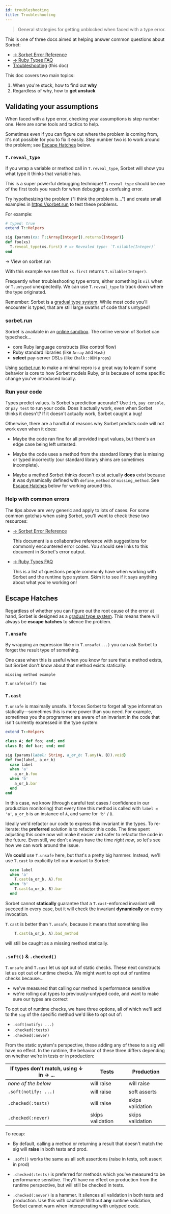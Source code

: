 ```yaml
---
id: troubleshooting
title: Troubleshooting
---
```


> General strategies for getting unblocked when faced with a type error.

This is one of three docs aimed at helping answer common questions about Sorbet:

- [→ Sorbet Error Reference](error-reference.md)
- [→ Ruby Types FAQ](faq.md)
- [Troubleshooting](troubleshooting.md) (this doc)

This doc covers two main topics:

1. When you're stuck, how to find out **why**
2. Regardless of why, how to **get unstuck**


## Validating your assumptions

When faced with a type error, checking your assumptions is step number one.
Here are some tools and tactics to help.

Sometimes even if you can figure out where the problem is coming from, it's not
possible for you to fix it easily. Step number two is to work around the
problem; see [Escape Hatches](#escape-hatches) below.

### `T.reveal_type`

If you wrap a variable or method call in `T.reveal_type`, Sorbet will show
you what type it thinks that variable has.

This is a super powerful debugging technique! `T.reveal_type` should be one of
the first tools you reach for when debugging a confusing error.

<!-- TODO(jez) Shorten this example and make it more of a story. -->

Try hypothesizing the problem ("I think the problem is...") and create small
examples in <https://sorbet.run> to test these problems.

For example:

```ruby
# typed: true
extend T::Helpers

sig {params(xs: T::Array[Integer]).returns(Integer)}
def foo(xs)
  T.reveal_type(xs.first) # => Revealed type: `T.nilable(Integer)`
end
```
→ View on sorbet.run

With this example we see that `xs.first` returns `T.nilable(Integer)`.

Frequently when troubleshooting type errors, either something is `nil` when or
`T.untyped` unexpectedly. We can use `T.reveal_type` to track down where the
type originated.

Remember: Sorbet is a [gradual type system]. While most code you'll encounter is
typed, that are still large swaths of code that's untyped!

### sorbet.run

Sorbet is available in an [online sandbox](https://sorbet.run). The online version of Sorbet can
typecheck...

- core Ruby language constructs (like control flow)
- Ruby standard libraries (like `Array` and `Hash`)
- **select** pay-server DSLs (like `Chalk::ODM` `prop`s)

Using [sorbet.run](https://sorbet.run) to make a minimal repro is a great way to
learn if some behavior is core to how Sorbet models Ruby, or is because of some
specific change you've introduced locally.

### Run your code

<!-- TODO(jez) Document offline sorbet runtime. -->

Types predict values. Is Sorbet's prediction accurate? Use `irb`, `pay console`,
or `pay test` to run your code. Does it actually work, even when Sorbet thinks
it doesn't? If it doesn't actually work, Sorbet caught a bug!

Otherwise, there are a handful of reasons why Sorbet predicts code will not work
even when it does:

- Maybe the code ran fine for all provided input values, but there's an edge
  case being left untested.

- Maybe the code uses a method from the standard library that is missing or
  typed incorrectly (our standard library shims are sometimes incomplete).

- Maybe a method Sorbet thinks doesn't exist actually **does** exist because it
  was dynamically defined with `define_method` or `missing_method`. See [Escape
  Hatches](#escape-hatches) below for working around this.

### Help with common errors

The tips above are very generic and apply to lots of cases. For some common
gotchas when using Sorbet, you'll want to check these two resources:

- [→ Sorbet Error Reference](error-reference.md)

  This document is a collaborative reference with suggestions for commonly
  encountered error codes. You should see links to this document in Sorbet's
  error output.

- [→ Ruby Types FAQ](faq.md)

  This is a list of questions people commonly have when working with Sorbet and
  the runtime type system. Skim it to see if it says anything about what you're
  working on!


## Escape Hatches

<!-- TODO(jez) Note about how you should always prefer the refactor. -->

Regardless of whether you can figure out the root cause of the error at hand,
Sorbet is designed as a [gradual type system]. This means there will always be
**escape hatches** to silence the problem.

### `T.unsafe`

By wrapping an expression like `x` in `T.unsafe(...)` you can ask Sorbet to
forget the result type of something.

One case when this is useful when you know for sure that a method exists, but
Sorbet don't know about that method exists statically:

```
missing method example

T.unsafe(self) too
```


### `T.cast`

`T.unsafe` is maximally unsafe. It forces Sorbet to forget all type information
statically—sometimes this is more power than you need. For example, sometimes
you the programmer are aware of an invariant in the code that isn't currently
expressed in the type system:

```ruby
extend T::Helpers

class A; def foo; end; end
class B; def bar; end; end

sig {params(label: String, a_or_b: T.any(A, B)).void}
def foo(label, a_or_b)
  case label
  when 'a'
    a_or_b.foo
  when 'b'
    a_or_b.bar
  end
end
```

In this case, we know (through careful test cases / confidence in our production
monitoring) that every time this method is called with `label = 'a'`, `a_or_b`
is an instance of `A`, and same for `'b'` / `B`.

Ideally we'd refactor our code to express this invariant in the types. To
re-iterate: the **preferred** solution is to refactor this code. The time spent
adjusting this code now will make it easier and safer to refactor the code in
the future. Even still, we don't always have the time *right now*, so let's see
how we can work around the issue.

We **could** use `T.unsafe` here, but that's a pretty big hammer. Instead, we'll
use `T.cast` to explicitly tell our invariant to Sorbet:

```ruby
  case label
  when 'a'
    T.cast(a_or_b, A).foo
  when 'b'
    T.cast(a_or_b, B).bar
  end
```

Sorbet cannot **statically** guarantee that a `T.cast`-enforced invariant will
succeed in every case, but it will check the invariant **dynamically** on every
invocation.

`T.cast` is better than `T.unsafe`, because it means that something like

```ruby
    T.cast(a_or_b, A).bad_method
```

will still be caught as a missing method statically.


### `.soft()` & `.checked()`

`T.unsafe` and `T.cast` let us opt out of static checks. These next constructs
let us opt out of runtime checks. We might want to opt out of runtime checks
because...

- we've measured that calling our method is performance sensitive
- we're rolling out types to previously-untyped code, and want to make sure our
  types are correct

To opt out of runtime checks, we have three options, all of which we'll add to
the `sig` of the specific method we'd like to opt out of:

- `.soft(notify: ...)`
- `.checked(:tests)`
- `.checked(:never)`

From the static system's perspective, these adding any of these to a sig will
have no effect. In the runtime, the behavior of these three differs depending on
whether we're in tests or in production:

| If types don't match, using ↓ in → ... | Tests            | Production       |
| ---                                    | -----            | ----------       |
| _none of the below_                    | will raise       | will raise       |
| `.soft(notify: ...)`                   | will raise       | soft asserts     |
| `.checked(:tests)`                     | will raise       | skips validation |
| `.checked(:never)`                     | skips validation | skips validation |

To recap:

- By default, calling a method or returning a result that doesn't match the sig
  will **raise** in both tests and prod.

- `.soft()` works the same as all soft assertions (raise in tests, soft assert
  in prod)

- `.checked(:tests)` is preferred for methods which you've measured to be
  performance sensitive. They'll have no effect on production from the runtime
  perspective, but will still be checked in tests.

- `.checked(:never)` is a hammer. It silences all validation in both tests and
  production. Use this with caution!! Without **any** runtime validation, Sorbet
  cannot warn when interoperating with untyped code.


[gradual type system]: /blog/2018/01/09/gradual-type-systems
